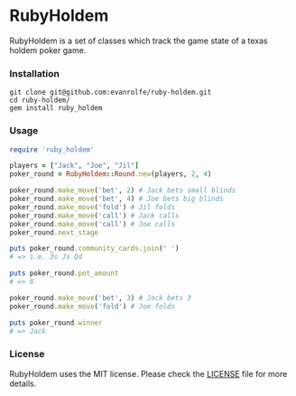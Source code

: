 # RubyHoldem
RubyHoldem is a set of classes which track the game state of a texas holdem poker game.

### Installation
```
git clone git@github.com:evanrolfe/ruby-holdem.git
cd ruby-holdem/
gem install ruby_holdem
```

### Usage
```ruby
require 'ruby_holdem'

players = ["Jack", "Joe", "Jil"]
poker_round = RubyHoldem::Round.new(players, 2, 4)

poker_round.make_move('bet', 2) # Jack bets small blinds
poker_round.make_move('bet', 4) # Joe bets big blinds
poker_round.make_move('fold') # Jil folds
poker_round.make_move('call') # Jack calls
poker_round.make_move('call') # Joe calls
poker_round.next_stage

puts poker_round.community_cards.join(' ')
# => i.e. 3s Js Qd

puts poker_round.pot_amount
# => 8

poker_round.make_move('bet', 3) # Jack bets 3
poker_round.make_move('fold') # Joe folds

puts poker_round.winner
# => Jack
```

### License

RubyHoldem uses the MIT license. Please check the [LICENSE](https://github.com/evanrolfe/ruby-holdem/blob/master/LICENSE) file for more details.
